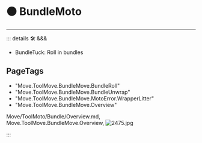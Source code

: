 
# 🟠 <move>BundleMoto</move>

---

<!-- =================================================== -->
<!-- =================================================== -->
<!-- =================================================== -->
<!-- =================================================== -->
<!-- =================================================== -->
::: details 🛠 <dev>&&&</dev>



- BundleTuck: Roll in bundles



<h2>PageTags</h2>

- "Move.ToolMove.BundleMove.BundleRoll"
- "Move.ToolMove.BundleMove.BundleUnwrap"
- "Move.ToolMove.BundleMove.MotoError.WrapperLitter"
- "Move.ToolMove.BundleMove.Overview"

Move/ToolMoto/Bundle/Overview.md, <dev>Move.ToolMove.BundleMove.Overview</dev>, ![2475.jpg](/PaperPhoto/2475.jpg)

:::
